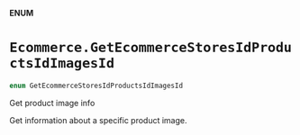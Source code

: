 **ENUM**

# `Ecommerce.GetEcommerceStoresIdProductsIdImagesId`

```swift
enum GetEcommerceStoresIdProductsIdImagesId
```

Get product image info

Get information about a specific product image.
